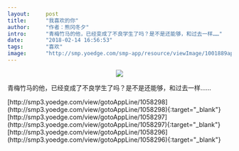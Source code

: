 ```yaml
---
layout:     post
title:      "我喜欢的你"
author:     "作者：熊冈冬夕"
intro:      "青梅竹马的他，已经变成了不良学生了吗？是不是还能够，和过去一样……"
date:       "2018-02-14 16:56:53"
tags:       "喜欢"
image:      "http://smp.yoedge.com/smp-app/resource/viewImage/1001889appline.png"
---
```

<div style="text-align: center">
<p><img src="http://smp.yoedge.com/smp-app/resource/viewImage/1001889appline.png"/></p>
</div>
<p class="post-meta">
<span>青梅竹马的他，已经变成了不良学生了吗？是不是还能够，和过去一样……</span>
</p>
[http://smp3.yoedge.com/view/gotoAppLine/1058298](http://smp3.yoedge.com/view/gotoAppLine/1058298){:target="_blank"}
[http://smp3.yoedge.com/view/gotoAppLine/1058297](http://smp3.yoedge.com/view/gotoAppLine/1058297){:target="_blank"}
[http://smp3.yoedge.com/view/gotoAppLine/1058296](http://smp3.yoedge.com/view/gotoAppLine/1058296){:target="_blank"}



